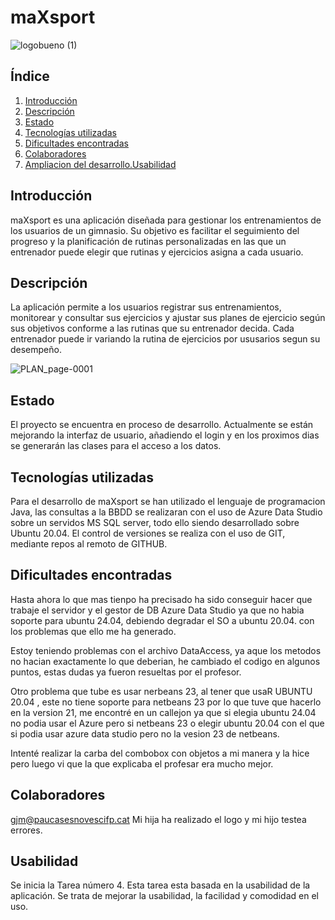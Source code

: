 # maXsport

![logobueno (1)](https://github.com/user-attachments/assets/b602fddd-e731-40b3-a8cc-cb9ce3fdbf65)


## Índice
1. [Introducción](#introducción)
2. [Descripción](#descripción)
3. [Estado](#estado)
4. [Tecnologías utilizadas](#tecnologías-utilizadas)
5. [Dificultades encontradas](#dificultades-encontradas)
6. [Colaboradores](#colaboradores)
7. [Ampliacion del desarrollo.Usabilidad](#Usabilidad)

## Introducción
maXsport es una aplicación diseñada para gestionar los entrenamientos de los usuarios de un gimnasio. Su objetivo es facilitar el seguimiento del progreso y la planificación de rutinas personalizadas en las que un entrenador puede elegir que rutinas y ejercicios asigna a cada usuario. 

## Descripción
La aplicación permite a los usuarios registrar sus entrenamientos, monitorear y consultar sus ejercicios y ajustar sus planes de ejercicio según sus objetivos conforme a las rutinas que su entrenador decida. Cada entrenador puede ir variando la rutina de ejercicios por ususarios segun su desempeño.

![PLAN_page-0001](https://github.com/user-attachments/assets/537a5dfe-e0b3-49f8-b0fd-627178125f11)

## Estado
El proyecto se encuentra en proceso de desarrollo. Actualmente se están mejorando la interfaz de usuario, añadiendo el login y en los proximos dias se generarán las clases para el acceso a los datos.

## Tecnologías utilizadas
Para el desarrollo de maXsport se han utilizado el lenguaje de programacion Java, las consultas a la BBDD se realizaran con el uso de Azure Data Studio sobre un servidos MS SQL server, todo ello siendo desarrollado sobre Ubuntu 20.04.
El control de versiones se realiza con el uso de GIT, mediante repos al remoto de GITHUB.

## Dificultades encontradas
Hasta ahora lo que mas tienpo ha precisado ha sido conseguir hacer que trabaje el servidor y el gestor de DB Azure Data Studio ya que no habia soporte para ubuntu 24.04, debiendo degradar el SO a ubuntu 20.04. con los problemas que ello me ha generado.

Estoy teniendo problemas con el archivo DataAccess, ya aque los metodos no hacian exactamente lo que deberian, he cambiado el codigo en algunos puntos, estas dudas ya fueron resueltas por el profesor.

Otro problema que tube es usar nerbeans 23, al tener que usaR UBUNTU 20.04 , este no tiene soporte para netbeans 23 por lo que tuve que hacerlo en la version 21, me encontré en un callejon ya que si elegia ubuntu 24.04 no podia usar el Azure pero si netbeans 23 o elegir ubuntu 20.04 con el que si podia usar azure data studio pero no la vesion 23 de netbeans.

Intenté realizar la carba del combobox con objetos a mi manera y la hice pero luego vi que la que explicaba el profesar era mucho mejor.

## Colaboradores
gjm@paucasesnovescifp.cat
Mi hija ha realizado el logo y mi hijo testea errores.

## Usabilidad
Se inicia la Tarea número 4. Esta tarea esta basada en la usabilidad de la aplicación. Se trata de mejorar la usabilidad, la facilidad y comodidad en el uso. 
